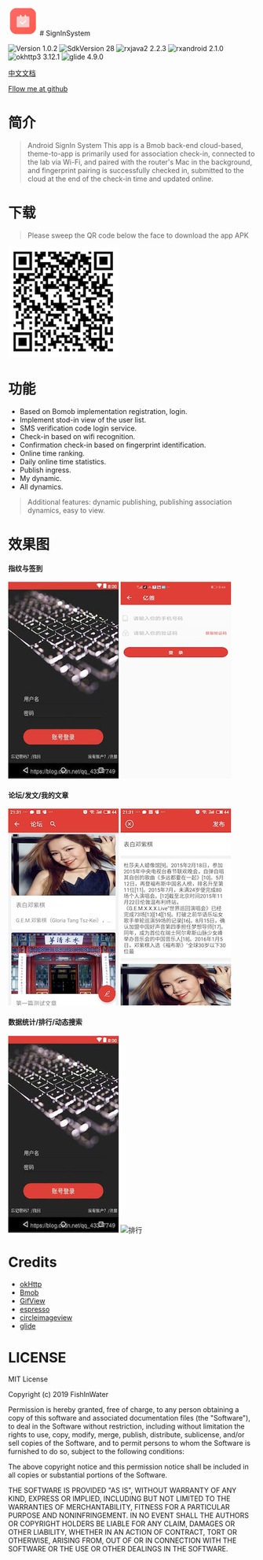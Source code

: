 <img src="https://github.com/FishInWater-1999/android-SignInSystem/blob/master/app/src/main/res/mipmap-mdpi/app_icon.png" width="60" height="60"> # SignInSystem

![Version 1.0.2](https://img.shields.io/badge/SdkVersion-1.0.2-orange.svg?style=flat)
![SdkVersion 28](https://img.shields.io/badge/SdkVersion-28-green.svg?style=flat)
![rxjava2 2.2.3](https://img.shields.io/badge/rxjava2-2.2.3-red.svg?style=flat)
![rxandroid 2.1.0](https://img.shields.io/badge/rxandroid-2.1.0-grown.svg?style=flat)
![okhttp3 3.12.1](https://img.shields.io/badge/okhttp3-3.12.1-blue.svg?style=flat)
![glide 4.9.0](https://img.shields.io/badge/glide-4.9.0-green.svg?style=flat)

[中文文档](https://github.com/FishInWater-1999/android-SignInSystem/blob/master/README_cn.md)</br>

[Fllow me at github](https://github.com/FishInWater-1999)</br>



# 简介

> Android SignIn System
> This app is a Bmob back-end cloud-based, theme-to-app is primarily used for association check-in, connected to the lab via Wi-Fi, and paired with the router's Mac in the background, and fingerprint pairing is successfully checked in, submitted to the cloud at the end of the check-in time and updated online.</br>

# 下载

> Please sweep the QR code below the face to download the app APK

![指纹](https://github.com/FishInWater-1999/android-SignInSystem/blob/master/downloadapk.png)

# 功能

- Based on Bomob implementation registration, login. 
- Implement stod-in view of the user list.
- SMS verification code login service.
- Check-in based on wifi recognition.
- Confirmation check-in based on fingerprint identification.
- Online time ranking.
- Daily online time statistics.
- Publish ingress.
- My dynamic.
- All dynamics.

> Additional features: dynamic publishing, publishing association dynamics, easy to view.</br>

# 效果图
#### 指纹与签到
![指纹](https://github.com/FishInWater-1999/android-SignInSystem/blob/master/first_page.jpg)
![签到](https://github.com/FishInWater-1999/android-SignInSystem/blob/master/phonenumberlogin.jpeg)
#### 论坛/发文/我的文章
![论坛](https://github.com/FishInWater-1999/android-SignInSystem/blob/master/A4405890037B725F22C6BD429744C039.jpg)
![发文](https://github.com/FishInWater-1999/android-SignInSystem/blob/master/8F1FC89069AD3CAF0F88EE08A0ECCA64.jpg)
#### 数据统计/排行/动态搜索
![数据统计](https://github.com/FishInWater-1999/android-SignInSystem/blob/master/first_page.jpg)
![排行](https://github.com/FishInWater-1999/android-SignInSystem/blob/master/S90507-20523056.gif)</br>

# Credits

* [okHttp](https://github.com/square/okhttp)
* [Bmob](https://www.bmob.cn)
* [GifView](https://github.com/Cutta/GifView)
* [espresso](https://github.com/TonnyL/Espresso)
* [circleimageview](https://github.com/hdodenhof/CircleImageView)
* [glide](https://github.com/bumptech/glide)</br>

# LICENSE

MIT License

Copyright (c) 2019 FishInWater

Permission is hereby granted, free of charge, to any person obtaining a copy
of this software and associated documentation files (the "Software"), to deal
in the Software without restriction, including without limitation the rights
to use, copy, modify, merge, publish, distribute, sublicense, and/or sell
copies of the Software, and to permit persons to whom the Software is
furnished to do so, subject to the following conditions:

The above copyright notice and this permission notice shall be included in all
copies or substantial portions of the Software.

THE SOFTWARE IS PROVIDED "AS IS", WITHOUT WARRANTY OF ANY KIND, EXPRESS OR
IMPLIED, INCLUDING BUT NOT LIMITED TO THE WARRANTIES OF MERCHANTABILITY,
FITNESS FOR A PARTICULAR PURPOSE AND NONINFRINGEMENT. IN NO EVENT SHALL THE
AUTHORS OR COPYRIGHT HOLDERS BE LIABLE FOR ANY CLAIM, DAMAGES OR OTHER
LIABILITY, WHETHER IN AN ACTION OF CONTRACT, TORT OR OTHERWISE, ARISING FROM,
OUT OF OR IN CONNECTION WITH THE SOFTWARE OR THE USE OR OTHER DEALINGS IN THE
SOFTWARE.
